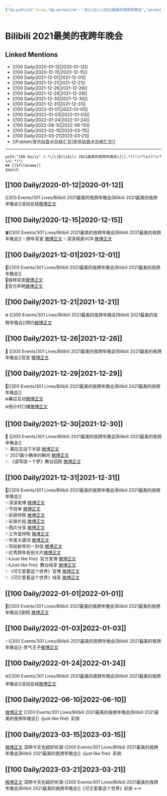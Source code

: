 ```yaml
---
{"dg-publish":true,"dg-permalink":"/Bilibili2021最美的夜跨年晚会","permalink":"/Bilibili2021最美的夜跨年晚会/","title":"Bilibili 2021最美的夜跨年晚会","tags":[null],"created":"2022-11-17T20:19:46.000+08:00","updated":"2023-04-10T16:13:13.477+08:00"}
---
```


# Bilibili 2021最美的夜跨年晚会

## Linked Mentions
- [[100 Daily/2020-01-12\|2020-01-12]]
- [[100 Daily/2020-12-15\|2020-12-15]]
- [[100 Daily/2021-12-01\|2021-12-01]]
- [[100 Daily/2021-12-21\|2021-12-21]]
- [[100 Daily/2021-12-26\|2021-12-26]]
- [[100 Daily/2021-12-29\|2021-12-29]]
- [[100 Daily/2021-12-30\|2021-12-30]]
- [[100 Daily/2021-12-31\|2021-12-31]]
- [[100 Daily/2022-01-01\|2022-01-01]]
- [[100 Daily/2022-01-03\|2022-01-03]]
- [[100 Daily/2022-01-24\|2022-01-24]]
- [[100 Daily/2022-06-10\|2022-06-10]]
- [[100 Daily/2023-03-15\|2023-03-15]]
- [[100 Daily/2023-03-21\|2023-03-21]]
- [[Publish/资讯站盘点总结汇总\|资讯站盘点总结汇总]]


---

```expander
path:"100 Daily" /.*\[\[Bilibili 2021最美的夜跨年晚会\]\].*(?:\r?\n(?!\r?\n).*)*/
## [[$filename]]
$match
```
## [[100 Daily/2020-01-12\|2020-01-12]]
[[300 Events/301 Lives/Bilibili 2021最美的夜跨年晚会\|Bilibili 2021最美的夜跨年晚会]]活动总结[微博正文](https://m.weibo.cn/6466290670/4459984425643777)
## [[100 Daily/2020-12-15\|2020-12-15]]
🍀[[300 Events/301 Lives/Bilibili 2021最美的夜跨年晚会\|Bilibili 2021最美的夜跨年晚会]]
✨跨年官宣 [微博正文](https://weibo.com/6466290670/JyAHI6yt0)
✨深深填表VCR [微博正文](https://weibo.com/6466290670/JyAJ0drAV)
## [[100 Daily/2021-12-01\|2021-12-01]]
🌟[[300 Events/301 Lives/Bilibili 2021最美的夜跨年晚会\|Bilibili 2021最美的夜跨年晚会]]  
💫独特官宣[微博正文](https://m.weibo.cn/6466290670/4709676225401174)  
💫官方声明[微博正文](https://m.weibo.cn/6466290670/4709677361791751)
## [[100 Daily/2021-12-21\|2021-12-21]]
❄️ [[300 Events/301 Lives/Bilibili 2021最美的夜跨年晚会\|Bilibili 2021最美的夜跨年晚会]]预约[微博正文](https://m.weibo.cn/6466290670/4716858802962798)
## [[100 Daily/2021-12-26\|2021-12-26]]
💫 [[300 Events/301 Lives/Bilibili 2021最美的夜跨年晚会\|Bilibili 2021最美的夜跨年晚会]]官宣 [微博正文](https://m.weibo.cn/6466290670/4718629738775588)
## [[100 Daily/2021-12-29\|2021-12-29]]
🌟[[300 Events/301 Lives/Bilibili 2021最美的夜跨年晚会\|Bilibili 2021最美的夜跨年晚会]]  
❄️幕后互动[微博正文](https://m.weibo.cn/6466290670/4719702922233891)  
❄️倒计时口播[微博正文](https://m.weibo.cn/6466290670/4719728633053296)
## [[100 Daily/2021-12-30\|2021-12-30]]
💫 [[300 Events/301 Lives/Bilibili 2021最美的夜跨年晚会\|Bilibili 2021最美的夜跨年晚会]]  
✨ 幕后互动下半部 [微博正文](https://m.weibo.cn/6466290670/4720035110587151)  
✨ 2021最小确幸的瞬间 [微博正文](https://m.weibo.cn/6466290670/4720190878650044)  
✨ 《请笃信一个梦》舞台回顾 [微博正文](https://m.weibo.cn/6466290670/4720076169155005)
## [[100 Daily/2021-12-31\|2021-12-31]]
💫[[300 Events/301 Lives/Bilibili 2021最美的夜跨年晚会\|Bilibili 2021最美的夜跨年晚会]]  
✨深深发博 [微博正文](https://m.weibo.cn/6466290670/4720594014701971)  
✨节目单 [微博正文](https://m.weibo.cn/6466290670/4720438929786644)  
✨彩排帅照 [微博正文](https://m.weibo.cn/6466290670/4720400053044021)  
✨彩排片段 [微博正文](https://m.weibo.cn/6466290670/4720403002165148)  
✨图片分享 [微博正文](https://m.weibo.cn/6466290670/4720486250972568)  
✨工作室帅照 [微博正文](https://m.weibo.cn/6466290670/4720647848854979)  
✨年度关键词 [微博正文](https://m.weibo.cn/6466290670/4720541678438378)  
✨写给新年的一封信 [微博正文](https://m.weibo.cn/6466290670/4720454864995774)  
✨红秀跨年告别大片[微博正文](https://m.weibo.cn/6466290670/4720451769339789)  
✨《Just like fire》官方发博 [微博正文](https://m.weibo.cn/6466290670/4720574376971498)  
✨《Just like fire》舞台纯享 [微博正文](https://m.weibo.cn/6466290670/4720608811681251)  
✨《可它爱着这个世界》官博 [微博正文](https://m.weibo.cn/6466290670/4720573845079658)  
✨《可它爱着这个世界》纯享 [微博正文](https://m.weibo.cn/6466290670/4720602444733661)
## [[100 Daily/2022-01-01\|2022-01-01]]
🌟[[300 Events/301 Lives/Bilibili 2021最美的夜跨年晚会\|Bilibili 2021最美的夜跨年晚会]]剧照 [微博正文](https://m.weibo.cn/6466290670/4720788840125044)
## [[100 Daily/2022-01-03\|2022-01-03]]
✨[[300 Events/301 Lives/Bilibili 2021最美的夜跨年晚会\|Bilibili 2021最美的夜跨年晚会]]-贵气王子[微博正文](https://m.weibo.cn/6466290670/4721507711060243)
## [[100 Daily/2022-01-24\|2022-01-24]]
❄️[[300 Events/301 Lives/Bilibili 2021最美的夜跨年晚会\|Bilibili 2021最美的夜跨年晚会]]活动总结[微博正文](https://m.weibo.cn/6466290670/4729275149718620)
## [[100 Daily/2022-06-10\|2022-06-10]]
[微博正文](https://m.weibo.cn/6041830261/4778685464314001) [[300 Events/301 Lives/Bilibili 2021最美的夜跨年晚会\|Bilibili 2021最美的夜跨年晚会]]《just like fire》彩排

## [[100 Daily/2023-03-15\|2023-03-15]]
[微博正文](https://weibo.com/3123996041/4879678953753721) 深啊今天也超好听滴-[[300 Events/301 Lives/Bilibili 2021最美的夜跨年晚会\|Bilibili 2021最美的夜跨年晚会]]《just like fire》彩排
## [[100 Daily/2023-03-21\|2023-03-21]]
[微博正文](https://weibo.com/3123996041/4881690009276006) 深啊今天也超好听滴-[[300 Events/301 Lives/Bilibili 2021最美的夜跨年晚会\|Bilibili 2021最美的夜跨年晚会]]《可它爱着这个世界》彩排
<-->

